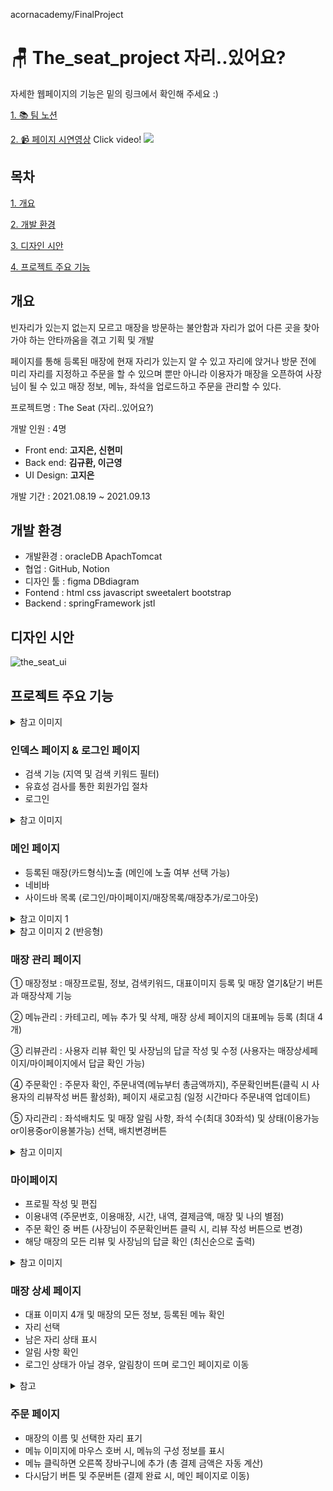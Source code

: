 acornacademy/FinalProject

# 🪑 The_seat_project 자리..있어요?


자세한 웹페이지의 기능은 밑의 링크에서 확인해 주세요 :)


[1. 📚  팀 노션](https://www.notion.so/2-2-d57f5833370740869bd2f24943881d4f)

[2. 📹  페이지 시연영상](https://www.youtube.com/watch?v=WDNLef7isgw)
Click video!
[![](https://img.youtube.com/vi/WDNLef7isgw/0.jpg)](http://www.youtube.com/watch?v=WDNLef7isgw "Click to play on Youtube.com")



## 목차


[1. 개요](#개요)

[2. 개발 환경](#개발-환경)

[3. 디자인 시안](#디자인-시안)

[4. 프로젝트 주요 기능](#프로젝트-주요-기능)



## 개요

빈자리가 있는지 없는지 모르고 매장을 방문하는 불안함과 자리가 없어 다른 곳을 찾아가야 하는 안타까움을 겪고 기획 및 개발

페이지를 통해 등록된 매장에 현재 자리가 있는지 알 수 있고 자리에 앉거나 방문 전에 미리 자리를 지정하고 주문을 할 수 있으며
뿐만 아니라 이용자가 매장을 오픈하여 사장님이 될 수 있고 매장 정보, 메뉴, 좌석을 업로드하고 주문을 관리할 수 있다.


프로젝트명 : The Seat (자리..있어요?)

개발 인원 : 4명

  - Front end: **고지은, 신현미**
  - Back end: **김규환, 이근영**
  - UI Design: **고지은**

개발 기간 : 2021.08.19 ~ 2021.09.13


## 개발 환경

- 개발환경 : oracleDB ApachTomcat
- 협업 : GitHub, Notion
- 디자인 툴 : figma DBdiagram
- Fontend : html css javascript sweetalert bootstrap
- Backend : springFramework jstl



## 디자인 시안

![the_seat_ui](https://user-images.githubusercontent.com/75401130/135559902-e40656ac-7963-4c2b-8b38-bb933c029468.png)



## 프로젝트 주요 기능


<details>
    <summary>참고 이미지</summary>

<img alt="login" src="https://user-images.githubusercontent.com/75401130/135568483-f05a4c1b-9c00-4450-a382-f0a78e373b69.png">
<img alt="loginform" src="https://user-images.githubusercontent.com/75401130/135568490-dc7749cc-4dc9-4f1a-b414-0e5e44d4a922.png">

</details>




### 인덱스 페이지 & 로그인 페이지

- 검색 기능 (지역 및 검색 키워드 필터)
- 유효성 검사를 통한 회원가입 절차
- 로그인



<details>
    <summary>참고 이미지</summary>

<img alt="main" src="https://user-images.githubusercontent.com/75401130/135568524-5266fad0-5056-4380-9bf3-6f7e221b6739.png">

<img alt="mainNav" height="500" src="https://user-images.githubusercontent.com/75401130/135568545-0c5afe73-3101-45b6-9b5b-a43fece8c026.png">

</details>




### 메인 페이지

- 등록된 매장(카드형식)노출 (메인에 노출 여부 선택 가능)
- 네비바
- 사이드바 목록 (로그인/마이페이지/매장목록/매장추가/로그아웃)



<details>
    <summary>참고 이미지 1</summary>

<img alt="myStore" src="https://user-images.githubusercontent.com/75401130/135568602-f8b41cef-e1fa-4c5d-876a-8c98b3ad5f35.png">

<img alt="storeNav" height="500" src="https://user-images.githubusercontent.com/75401130/135569457-f9616965-118f-410f-bcf0-4fd70ac6ddaa.png">

</details>

<details>
    <summary>참고 이미지 2 (반응형)</summary>

<img alt="storeOrder" src="https://user-images.githubusercontent.com/75401130/135569271-7041593d-c1b6-4fe7-904b-33d13dce3413.png">

<img alt="storeOrder2" height="500" src="https://user-images.githubusercontent.com/75401130/135569274-607b56bb-f64f-4c02-bb9d-361cdf9877f3.png">

<img alt="storeOrder3" height="500" src="https://user-images.githubusercontent.com/75401130/135569278-b4395e3a-2cef-4bd2-a349-591537633c9d.png">

</details>



### 매장 관리 페이지

① 매장정보
: 매장프로필, 정보, 검색키워드, 대표이미지 등록 및 매장 열기&닫기 버튼과 매장삭제 기능


② 메뉴관리
: 카테고리, 메뉴 추가 및 삭제, 매장 상세 페이지의 대표메뉴 등록 (최대 4개)


③ 리뷰관리
: 사용자 리뷰 확인 및 사장님의 답글 작성 및 수정 (사용자는 매장상세페이지/마이페이지에서 답글 확인 가능)


④ 주문확인
: 주문자 확인, 주문내역(메뉴부터 총금액까지), 주문확인버튼(클릭 시 사용자의 리뷰작성 버튼 활성화), 페이지 새로고침 (일정 시간마다 주문내역 업데이트)


⑤ 자리관리
: 좌석배치도 및 매장 알림 사항, 좌석 수(최대 30좌석) 및 상태(이용가능or이용중or이용불가능) 선택, 배치변경버튼



<details>
    <summary>참고 이미지</summary>

<img alt="info" src="https://user-images.githubusercontent.com/75401130/135569170-be394688-bd9a-460c-b157-4934775f8b72.png">

<img alt="info2" src="https://user-images.githubusercontent.com/75401130/135569193-dbc2dc4d-71a9-45a9-a487-0893901d81eb.png">

<img alt="infoReview" height="500" src="https://user-images.githubusercontent.com/75401130/135569207-bc7c4715-05f4-457a-a196-209704152bb2.png">

</details>




### 마이페이지

- 프로필 작성 및 편집
- 이용내역 (주문번호, 이용매장, 시간, 내역, 결제금액, 매장 및 나의 별점)
- 주문 확인 중 버튼 (사장님이 주문확인버튼 클릭 시, 리뷰 작성 버튼으로 변경)
- 해당 매장의 모든 리뷰 및 사장님의 답글 확인 (최신순으로 출력)



<details>
    <summary>참고 이미지</summary>

<img alt="storeDetail" src="https://user-images.githubusercontent.com/75401130/135569123-85bb930d-a680-4d6a-861a-a3d3f2630800.png">

</details>




### 매장 상세 페이지

- 대표 이미지 4개 및 매장의 모든 정보, 등록된 메뉴 확인
- 자리 선택
- 남은 자리 상태 표시
- 알림 사항 확인
- 로그인 상태가 아닐 경우, 알림창이 뜨며 로그인 페이지로 이동



<details>
    <summary>참고 </summary>

<img alt="order" src="https://user-images.githubusercontent.com/75401130/135569400-81f607c3-0272-4293-a833-29d4a15ede62.png">

</details>




### 주문 페이지

- 매장의 이름 및 선택한 자리 표기
- 메뉴 이미지에 마우스 호버 시, 메뉴의 구성 정보를 표시
- 메뉴 클릭하면 오른쪽 장바구니에 추가 (총 결제 금액은 자동 계산)
- 다시담기 버튼 및 주문버튼 (결제 완료 시, 메인 페이지로 이동)
